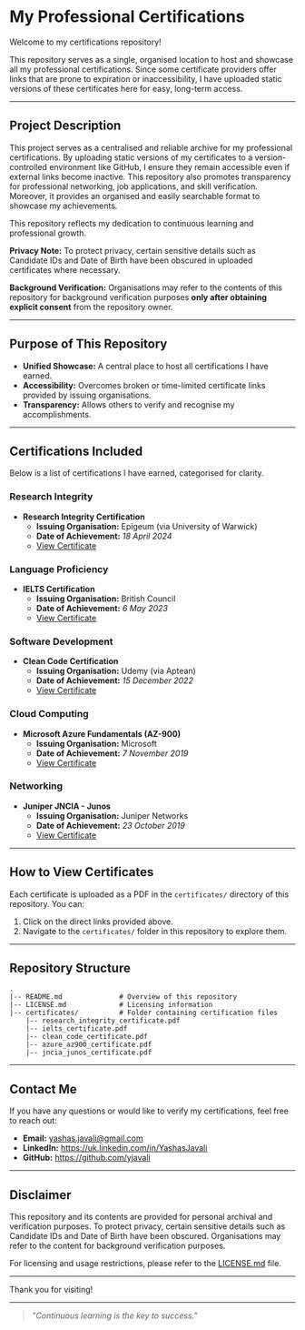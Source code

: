 # **My Professional Certifications**

Welcome to my certifications repository!

This repository serves as a single, organised location to host and showcase all my professional certifications. Since some certificate providers offer links that are prone to expiration or inaccessibility, I have uploaded static versions of these certificates here for easy, long-term access.

---

## **Project Description**
This project serves as a centralised and reliable archive for my professional certifications. By uploading static versions of my certificates to a version-controlled environment like GitHub, I ensure they remain accessible even if external links become inactive. This repository also promotes transparency for professional networking, job applications, and skill verification. Moreover, it provides an organised and easily searchable format to showcase my achievements.  

This repository reflects my dedication to continuous learning and professional growth.

**Privacy Note:** To protect privacy, certain sensitive details such as Candidate IDs and Date of Birth have been obscured in uploaded certificates where necessary.

**Background Verification:** Organisations may refer to the contents of this repository for background verification purposes **only after obtaining explicit consent** from the repository owner.

---

## **Purpose of This Repository**
- **Unified Showcase:** A central place to host all certifications I have earned.
- **Accessibility:** Overcomes broken or time-limited certificate links provided by issuing organisations.
- **Transparency:** Allows others to verify and recognise my accomplishments.

---

## **Certifications Included**

Below is a list of certifications I have earned, categorised for clarity.

### **Research Integrity**
- **Research Integrity Certification**
  - **Issuing Organisation:** Epigeum (via University of Warwick)
  - **Date of Achievement:** *18 April 2024*
  - [View Certificate](./certificates/research_integrity_certificate.pdf)

### **Language Proficiency**
- **IELTS Certification**
  - **Issuing Organisation:** British Council
  - **Date of Achievement:** *6 May 2023*
  - [View Certificate](./certificates/ielts_certificate.pdf)

### **Software Development**
- **Clean Code Certification**
  - **Issuing Organisation:** Udemy (via Aptean)
  - **Date of Achievement:** *15 December 2022*
  - [View Certificate](./certificates/clean_code_certificate.pdf)

### **Cloud Computing**
- **Microsoft Azure Fundamentals (AZ-900)**
  - **Issuing Organisation:** Microsoft
  - **Date of Achievement:** *7 November 2019*
  - [View Certificate](./certificates/azure_az900_certificate.pdf)

### **Networking**
- **Juniper JNCIA - Junos**
  - **Issuing Organisation:** Juniper Networks
  - **Date of Achievement:** *23 October 2019*
  - [View Certificate](./certificates/jncia_junos_certificate.pdf)

---

## **How to View Certificates**

Each certificate is uploaded as a PDF in the `certificates/` directory of this repository. You can:
1. Click on the direct links provided above.
2. Navigate to the `certificates/` folder in this repository to explore them.

---

## **Repository Structure**
```
.
|-- README.md              # Overview of this repository
|-- LICENSE.md             # Licensing information
|-- certificates/          # Folder containing certification files
    |-- research_integrity_certificate.pdf
    |-- ielts_certificate.pdf
    |-- clean_code_certificate.pdf
    |-- azure_az900_certificate.pdf
    |-- jncia_junos_certificate.pdf
```

---

## **Contact Me**
If you have any questions or would like to verify my certifications, feel free to reach out:
- **Email:** yashas.javali@gmail.com
- **LinkedIn:** https://uk.linkedin.com/in/YashasJavali
- **GitHub:** https://github.com/yjavali

---

## **Disclaimer**
This repository and its contents are provided for personal archival and verification purposes. To protect privacy, certain sensitive details such as Candidate IDs and Date of Birth have been obscured. Organisations may refer to the content for background verification purposes.

For licensing and usage restrictions, please refer to the [LICENSE.md](./LICENSE.md) file.

---

Thank you for visiting!

---

> *"Continuous learning is the key to success."*

